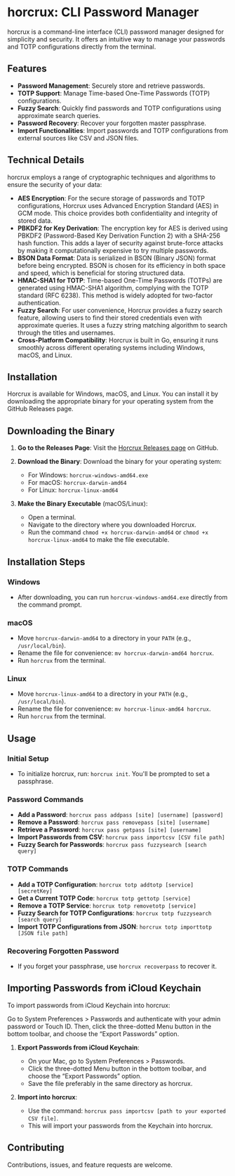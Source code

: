 # horcrux: CLI Password Manager

horcrux is a command-line interface (CLI) password manager designed for simplicity and security. It offers an intuitive way to manage your passwords and TOTP configurations directly from the terminal.

## Features

- **Password Management**: Securely store and retrieve passwords.
- **TOTP Support**: Manage Time-based One-Time Passwords (TOTP) configurations.
- **Fuzzy Search**: Quickly find passwords and TOTP configurations using approximate search queries.
- **Password Recovery**: Recover your forgotten master passphrase.
- **Import Functionalities**: Import passwords and TOTP configurations from external sources like CSV and JSON files.

## Technical Details

horcrux employs a range of cryptographic techniques and algorithms to ensure the security of your data:

- **AES Encryption**: For the secure storage of passwords and TOTP configurations, Horcrux uses Advanced Encryption Standard (AES) in GCM mode. This choice provides both confidentiality and integrity of stored data.
- **PBKDF2 for Key Derivation**: The encryption key for AES is derived using PBKDF2 (Password-Based Key Derivation Function 2) with a SHA-256 hash function. This adds a layer of security against brute-force attacks by making it computationally expensive to try multiple passwords.
- **BSON Data Format**: Data is serialized in BSON (Binary JSON) format before being encrypted. BSON is chosen for its efficiency in both space and speed, which is beneficial for storing structured data.
- **HMAC-SHA1 for TOTP**: Time-based One-Time Passwords (TOTPs) are generated using HMAC-SHA1 algorithm, complying with the TOTP standard (RFC 6238). This method is widely adopted for two-factor authentication.
- **Fuzzy Search**: For user convenience, Horcrux provides a fuzzy search feature, allowing users to find their stored credentials even with approximate queries. It uses a fuzzy string matching algorithm to search through the titles and usernames.
- **Cross-Platform Compatibility**: Horcrux is built in Go, ensuring it runs smoothly across different operating systems including Windows, macOS, and Linux.

## Installation

Horcrux is available for Windows, macOS, and Linux. You can install it by downloading the appropriate binary for your operating system from the GitHub Releases page.

## Downloading the Binary

1. **Go to the Releases Page**: Visit the [Horcrux Releases page](https://github.com/44za12/horcrux/releases) on GitHub.
   
2. **Download the Binary**: Download the binary for your operating system:
   - For Windows: `horcrux-windows-amd64.exe`
   - For macOS: `horcrux-darwin-amd64`
   - For Linux: `horcrux-linux-amd64`

3. **Make the Binary Executable** (macOS/Linux):
   - Open a terminal.
   - Navigate to the directory where you downloaded Horcrux.
   - Run the command `chmod +x horcrux-darwin-amd64` or `chmod +x horcrux-linux-amd64` to make the file executable.

## Installation Steps

### Windows

- After downloading, you can run `horcrux-windows-amd64.exe` directly from the command prompt.

### macOS

- Move `horcrux-darwin-amd64` to a directory in your `PATH` (e.g., `/usr/local/bin`).
- Rename the file for convenience: `mv horcrux-darwin-amd64 horcrux`.
- Run `horcrux` from the terminal.

### Linux

- Move `horcrux-linux-amd64` to a directory in your `PATH` (e.g., `/usr/local/bin`).
- Rename the file for convenience: `mv horcrux-linux-amd64 horcrux`.
- Run `horcrux` from the terminal.

## Usage

### Initial Setup

- To initialize horcrux, run: `horcrux init`. You'll be prompted to set a passphrase.

### Password Commands

- **Add a Password**: `horcrux pass addpass [site] [username] [password]`
- **Remove a Password**: `horcrux pass removepass [site] [username]`
- **Retrieve a Password**: `horcrux pass getpass [site] [username]`
- **Import Passwords from CSV**: `horcrux pass importcsv [CSV file path]`
- **Fuzzy Search for Passwords**: `horcrux pass fuzzysearch [search query]`

### TOTP Commands

- **Add a TOTP Configuration**: `horcrux totp addtotp [service] [secretKey]`
- **Get a Current TOTP Code**: `horcrux totp gettotp [service]`
- **Remove a TOTP Service**: `horcrux totp removetotp [service]`
- **Fuzzy Search for TOTP Configurations**: `horcrux totp fuzzysearch [search query]`
- **Import TOTP Configurations from JSON**: `horcrux totp importtotp [JSON file path]`

### Recovering Forgotten Password

- If you forget your passphrase, use `horcrux recoverpass` to recover it.

## Importing Passwords from iCloud Keychain

To import passwords from iCloud Keychain into horcrux:

Go to System Preferences > Passwords and authenticate with your admin password or Touch ID. Then, click the three-dotted Menu button in the bottom toolbar, and choose the “Export Passwords” option.

1. **Export Passwords from iCloud Keychain**: 
   - On your Mac, go to System Preferences > Passwords.
   - Click the three-dotted Menu button in the bottom toolbar, and choose the “Export Passwords” option.
   - Save the file preferably in the same directory as horcrux.

2. **Import into horcrux**:
   - Use the command: `horcrux pass importcsv [path to your exported CSV file]`.
   - This will import your passwords from the Keychain into horcrux.

## Contributing

Contributions, issues, and feature requests are welcome.
